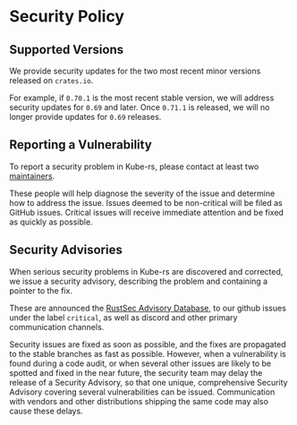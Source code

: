 <!--GENERATED FROM https://github.com/blob/kube-rs/.github/main/SECURITY.md - CHANGES MUST BE MADE THERE -->
# Security Policy

## Supported Versions

We provide security updates for the two most recent minor versions released on `crates.io`.

For example, if `0.70.1` is the most recent stable version, we will address security updates for `0.69` and later.
Once `0.71.1` is released, we will no longer provide updates for `0.69` releases.

## Reporting a Vulnerability

To report a security problem in Kube-rs, please contact at least two [maintainers](https://github.com/kube-rs/.github/blob/main/maintainers.md).

These people will help diagnose the severity of the issue and determine how to address the issue.
Issues deemed to be non-critical will be filed as GitHub issues.
Critical issues will receive immediate attention and be fixed as quickly as possible.

## Security Advisories

When serious security problems in Kube-rs are discovered and corrected, we issue a security advisory, describing the problem and containing a pointer to the fix.

These are announced the [RustSec Advisory Database](https://github.com/rustsec/advisory-db), to our github issues under the label `critical`, as well as discord and other primary communication channels.

Security issues are fixed as soon as possible, and the fixes are propagated to the stable branches as fast as possible. However, when a vulnerability is found during a code audit, or when several other issues are likely to be spotted and fixed in the near future, the security team may delay the release of a Security Advisory, so that one unique, comprehensive Security Advisory covering several vulnerabilities can be issued.
Communication with vendors and other distributions shipping the same code may also cause these delays.
